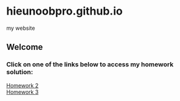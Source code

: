 # hieunoobpro.github.io
my website
## Welcome  
### Click on one of the links below to access my homework solution:  

[Homework 2](https://hieunoobpro.github.io)  
[Homework 3](https://hieunoobpro.github.io/28.2.2023/)
